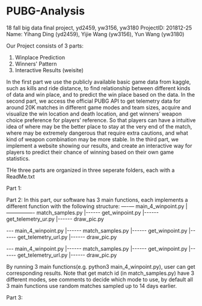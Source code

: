 # PUBG-Analysis
18 fall big data final project, yd2459, yw3156, yw3180
ProjectID: 201812-25
Name: Yihang Ding (yd2459), Yijie Wang (yw3156), Yun Wang (yw3180)

Our Project consists of 3 parts:
  1. Winplace Prediction
  2. Winners' Pattern 
  3. Interactive Results (weisite)

   In the first part we use the publicly available basic game data from kaggle, such as kills and ride distance, to find relationship between different kinds of data and win place, and to predict the win place based on the data. 
   In the second part, we access the official PUBG API to get telemetry data for around 20K matches in different game modes and team sizes, acquire and visualize the win location and death location, and get winners’ weapon choice preference for players’ reference. So that players can have a intuitive idea of where may be the better place to stay at the very end of the match, where may be extremely dangerous that require extra cautions, and what kind of weapon combination may be more stable.
   In the third part, we implement a website showing our results, and create an interactive way for players to predict their chance of winning based on their own game statistics.
    
THe three parts are organized in three seperate folders, each with a ReadMe.txt

Part 1:


Part 2:
In this part, our software has 3 main functions, each implements a different function with the following structure:
  —-— main_4_winpoint.py
  |—————- match_samples.py
  |------ get_winpoint.py
  |------ get_telemetry_ur.py
  |------ draw_pic.py

  --- main_4_winpoint.py
  |------ match_samples.py
  |------ get_winpoint.py
  |------ get_telemetry_url.py
  |------ draw_pic.py

  --- main_4_winpoint.py
  |------ match_samples.py
  |------ get_winpoint.py
  |------ get_telemetry_url.py
  |------ draw_pic.py

By running 3 main functions(e.g. python3 main_4_winpoint.py), user can get corresponding results.
Note that get match id (in match_samples.py) have 3 different modes, see comments to decide which mode to use, by default all 3 main functions use random matches sampled up to 14 days earlier.

Part 3:
